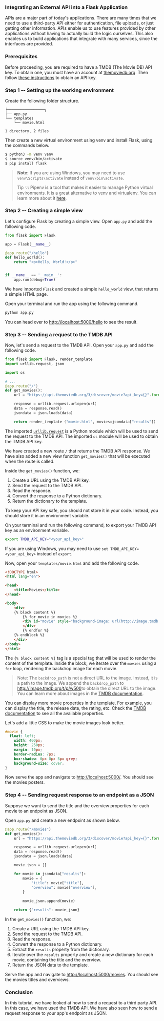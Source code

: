 ### Integrating an External API into a Flask Application
APIs are a major part of today's applications. There are many times that we need to use a third-party API either for authentication, file uploads, or just getting other information. APIs enable us to use features provided by other applications without having to actually build the logic ourselves. This also enables us to build applications that integrate with many services, since the interfaces are provided.

### Prerequisites
Before proceeding, you are required to have a TMDB (The Movie DB) API key. To obtain one, you must have an account at [themoviedb.org](https://www.themoviedb.org/login). Then follow [these instructions](https://developers.themoviedb.org/3/getting-started/introduction) to obtain an API key.

### Step 1 -- Setting up the working environment
Create the following folder structure.

```
├─────────────────┐
├── app.py
└── templates
    └── movie.html

1 directory, 2 files
```

Then create a new virtual environment using venv and install Flask, using the commands below.

```bash
$ python3 -m venv venv
$ source venv/bin/activate
$ pip install flask
```

> **Note**: If you are using Windows, you may need to use `venv\Scripts\activate` instead of `venv\bin\activate`.
>
> Tip 💡: Pipenv is a tool that makes it easier to manage Python virtual environments. It is a great alternative to venv and virtualenv. You can learn more about it [here](https://docs.pipenv.org/).

### Step 2 -- Creating a simple view
Let's configure Flask by creating a simple view. Open `app.py` and add the following code.

```python
from flask import Flask

app = Flask(__name__)

@app.route("/hello")
def hello_world():
    return "<p>Hello, World!</p>"


if __name__ == '__main__':
    app.run(debug=True)
```

We have imported `Flask` and created a simple `hello_world` view, that returns a simple HTML page.

Open your terminal and run the app using the following command.

```bash
python app.py
```

You can head over to <http://localhost:5000/hello> to see the result.

### Step  3 -- Sending a request to the TMDB API
Now, let's send a request to the TMDB API. Open your `app.py` and add the following code.

```python
from flask import Flask, render_template
import urllib.request, json

import os

# ...
@app.route("/")
def get_movies():
    url = "https://api.themoviedb.org/3/discover/movie?api_key={}".format(os.environ.get("TMDB_API_KEY"))

    response = urllib.request.urlopen(url)
    data = response.read()
    jsondata = json.loads(data)

    return render_template ("movie.html", movies=jsondata["results"])
```

The imported [`urllib.request`](https://docs.python.org/3/library/urllib.request.html) is a Python module which will be used to send the request to the TMDB API. The imported `os` module will be used to obtain the TMDB API key.

We have created a new route `/` that returns the TMDB API response. We have also added a new view function `get_movies()` that will be executed when the route is called.

Inside the `get_movies()` function, we:
1. Create a URL using the TMDB API key.
2. Send the request to the TMDB API.
3. Read the response.
4. Convert the response to a Python dictionary.
5. Return the dictionary to the template.

To keep your API key safe, you should not store it in your code. Instead, you should store it in an environment variable.

On your terminal and run the following command, to export your TMDB API key as an environment variable.

```bash
export TMDB_API_KEY="<your_api_key>"
```

If you are using Windows, you may need to use `set TMDB_API_KEY=<your_api_key>` instead of `export`.

Now, open your `templates/movie.html` and add the following code.

```html
<!DOCTYPE html>
<html lang="en">

<head>
    <title>Movies</title>
</head>

<body>
    <div>
    {% block content %}
        {% for movie in movies %}
        <div id="movie" style="background-image: url(http://image.tmdb.org/t/p/w500{{movie.backdrop_path}});">
        </div>
        {% endfor %}
    {% endblock %}
    </div>
</body>
</html>
```

The `{% block content %}` tag is a special tag that will be used to render the content of the template. Inside the block, we iterate over the `movies` using a `for` loop, rendering the backdrop image for each movie.

> Note: The `backdrop_path` is not a direct URL to the image. Instead, it is a path to the image. We append the `backdrop_path` to <http://image.tmdb.org/t/p/w500>to obtain the direct URL to the image. You can learn more about images in the [TMDB documentation](https://developers.themoviedb.org/3/getting-started/images).

You can display more movie properties in the template. For example, you can display the title, the release date, the rating, etc. Check the [TMDB documentation](https://developers.themoviedb.org/3/movies/get-movie-details) to see all the available properties.

Let's add a little CSS to make the movie images look better.

```css
#movie {
  float: left;
    width: 400px;
    height: 250px;
    margin: 10px;
    border-radius: 7px;
    box-shadow: 0px 0px 5px grey;
    background-size: cover;
}
```

Now serve the app and navigate to <http://localhost:5000/>. You should see the movies posters.

### Step 4 -- Sending request response to an endpoint as a JSON
Suppose we want to send the title and the overview properties for each movie to an endpoint as JSON.

Open `app.py` and create a new endpoint as shown below.

```python
@app.route("/movies")
def get_movies():
    url = "https://api.themoviedb.org/3/discover/movie?api_key={}".format(os.environ.get("TMDB_API_KEY"))

    response = urllib.request.urlopen(url)
    data = response.read()
    jsondata = json.loads(data)

    movie_json = []

    for movie in jsondata["results"]:
        movie = {
            "title": movie["title"],
            "overview": movie["overview"],
        }
        
        movie_json.append(movie)

    return {"results": movie_json}
```

In the `get_movies()` function, we:
1. Create a URL using the TMDB API key.
2. Send the request to the TMDB API.
3. Read the response.
4. Convert the response to a Python dictionary.
5. Extract the `results` property from the dictionary.
6. Iterate over the `results` property and create a new dictionary for each movie, containing the title and the overview.
7. Return the JSON data to the template.

Serve the app and navigate to <http://localhost:5000/movies>. You should see the movies titles and overviews.

### Conclusion
In this tutorial, we have looked at how to send a request to a third party API. In this case, we have used the TMDB API. We have also seen how to send a request response to your app's endpoint as JSON.
